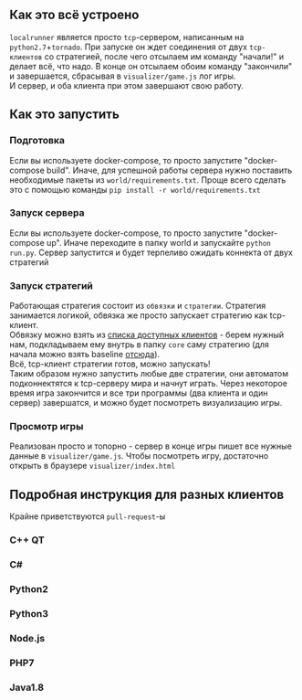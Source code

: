 ## Как это всё устроено

`localrunner` является просто `tcp`-сервером, написанным на `python2.7`+`tornado`. При запуске он ждет соединения от двух `tcp-клиентов` со стратегией, после чего отсылаем им команду "начали!" и делает всё, что надо. В конце он отсылаем обоим команду "закончили" и завершается, сбрасывая в `visualizer/game.js` лог игры.  
И сервер, и оба клиента при этом завершают свою работу.

## Как это запустить

### Подготовка

Если вы используете docker-compose, то просто запустите "docker-compose build". Иначе, для успешной работы сервера нужно поставить необходимые пакеты из `world/requirements.txt`. Проще всего сделать это с помощью команды `pip install -r world/requirements.txt`

### Запуск сервера

Если вы используете docker-compose, то просто запустите "docker-compose up". Иначе переходите в папку world и запускайте `python run.py`.
Сервер запустится и будет терпеливо ожидать коннекта от двух стратегий

### Запуск стратегий

Работающая стратегия состоит из `обвязки` и `стратегии`. Стратегия занимается логикой, обвязка же просто запускает стратегию как tcp-клиент.  
Обвязку можно взять из [списка доступных клиентов](../clients/) - берем нужный нам, подкладываем ему внутрь в папку `core` саму стратегию (для начала можно взять baseline [отсюда](../baseline/)).  
Всё, tcp-клиент стратегии готов, можно запускать!  
Таким образом нужно запустить любые две стратегии, они автоматом подконнектятся к tcp-серверу мира и начнут играть. Через некоторое время игра закончится и все три программы (два клиента и один сервер) завершатся, и можно будет посмотреть визуализацию игры.

### Просмотр игры

Реализован просто и топорно - сервер в конце игры пишет все нужные данные в `visualizer/game.js`. Чтобы посмотреть игру, достаточно открыть в браузере `visualizer/index.html`  

## Подробная инструкция для разных клиентов

Крайне приветствуются `pull-request`-ы

### C++ QT


### C#


### Python2


### Python3


### Node.js


### PHP7


### Java1.8
